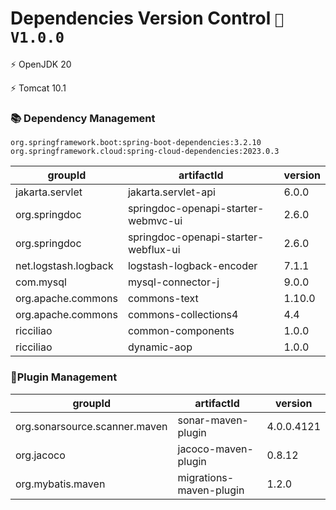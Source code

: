 # Dependencies Version Control  `🚀️ V1.0.0`

⚡ OpenJDK 20

⚡ Tomcat 10.1

### 📚 Dependency Management

`org.springframework.boot:spring-boot-dependencies:3.2.10`
`org.springframework.cloud:spring-cloud-dependencies:2023.0.3`

| groupId              | artifactId                           | version |
|----------------------|--------------------------------------|---------|
| jakarta.servlet      | jakarta.servlet-api                  | 6.0.0   |
| org.springdoc        | springdoc-openapi-starter-webmvc-ui  | 2.6.0   |
| org.springdoc        | springdoc-openapi-starter-webflux-ui | 2.6.0   |
| net.logstash.logback | logstash-logback-encoder             | 7.1.1   |
| com.mysql            | mysql-connector-j                    | 9.0.0   |
| org.apache.commons   | commons-text                         | 1.10.0  |
| org.apache.commons   | commons-collections4                 | 4.4     |
| ricciliao            | common-components                    | 1.0.0   |
| ricciliao            | dynamic-aop                          | 1.0.0   |

### 🧩Plugin Management

| groupId                       | artifactId              | version    |
|-------------------------------|-------------------------|------------|
| org.sonarsource.scanner.maven | sonar-maven-plugin      | 4.0.0.4121 |
| org.jacoco                    | jacoco-maven-plugin     | 0.8.12     |
| org.mybatis.maven             | migrations-maven-plugin | 1.2.0      |